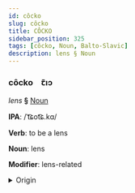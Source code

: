 ```yaml
---
id: côcko
slug: côcko
title: CÔCKO
sidebar_position: 325
tags: [côcko, Noun, Balto-Slavic]
description: lens § Noun
---
```


### côcko&emsp;<span kind="abugida">ꞇ̄ıɔ</span>

*lens* **§** [Noun](../../tags/Noun)

**IPA**: /ˈt͡ɕot͡ɕ.kɑ/

**Verb**: to be a lens

**Noun**: lens

**Modifier**: lens-related

<details>
    <summary>Origin</summary>
    Czech čočka [ˈt͡ʃot͡ʃka]<br/>
    <em>Balto-Slavic Language Family</em>
</details>